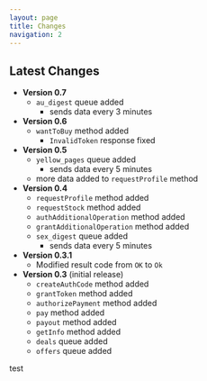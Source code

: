 ```yaml
---
layout: page
title: Changes
navigation: 2
---
```



## Latest Changes
* **Version 0.7**
  * `au_digest` queue added
    * sends data every 3 minutes
* **Version 0.6**
  * `wantToBuy` method added
    * `InvalidToken` response fixed
* **Version 0.5**
  * `yellow_pages` queue added
    * sends data every 5 minutes
  * more data added to `requestProfile` method
* **Version 0.4**
  * `requestProfile` method added
  * `requestStock` method added
  * `authAdditionalOperation` method added
  * `grantAdditionalOperation` method added
  * `sex_digest` queue added
    * sends data every 5 minutes
* **Version 0.3.1**
  * Modified result code from `OK` to `Ok`
* **Version 0.3** (initial release)
  * `createAuthCode` method added
  * `grantToken` method added
  * `authorizePayment` method added
  * `pay` method added
  * `payout` method added
  * `getInfo` method added
  * `deals` queue added
  * `offers` queue added

test
